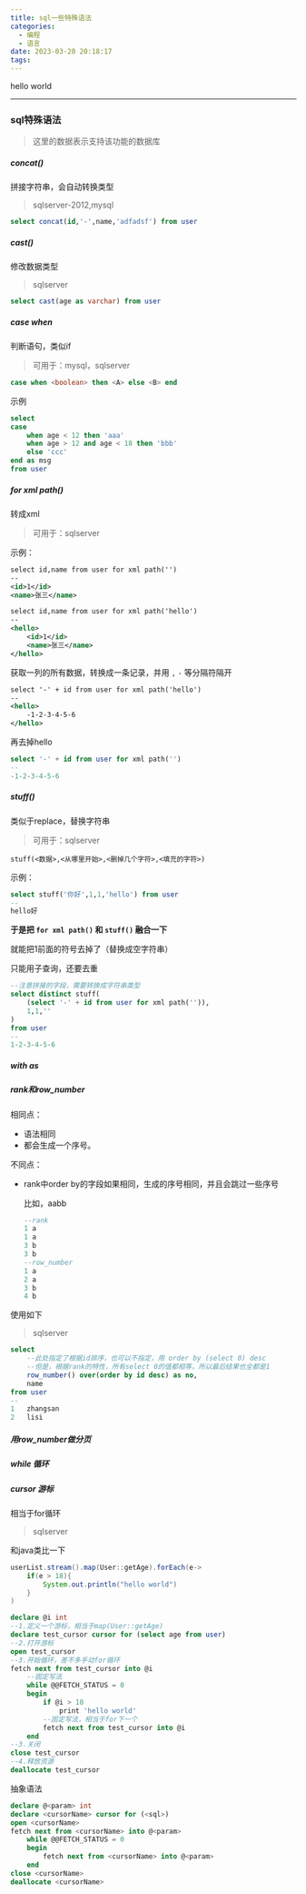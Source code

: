 ```yaml
---
title: sql一些特殊语法
categories:
  - 编程
  - 语言
date: 2023-03-20 20:18:17
tags:
---
```


hello world

---

### sql特殊语法

> 这里的数据表示支持该功能的数据库

##### concat()

拼接字符串，会自动转换类型

> sqlserver-2012,mysql

```sql
select concat(id,'-',name,'adfadsf') from user
```

##### cast()

修改数据类型

> sqlserver

```sql
select cast(age as varchar) from user
```



##### case when

判断语句，类似if

> 可用于：mysql，sqlserver

```sql
case when <boolean> then <A> else <B> end
```

示例

```sql
select
case 
	when age < 12 then 'aaa'
	when age > 12 and age < 18 then 'bbb'
	else 'ccc'
end as msg
from user
```

##### for xml path()

转成xml

> 可用于：sqlserver

示例：

```xml
select id,name from user for xml path('')
--
<id>1</id>
<name>张三</name>
```

```xml
select id,name from user for xml path('hello')
--
<hello>
    <id>1</id>
    <name>张三</name>
</hello>
```

获取一列的所有数据，转换成一条记录，并用 `,` `-` 等分隔符隔开

```xml
select '-' + id from user for xml path('hello')
--
<hello>
	-1-2-3-4-5-6
</hello>
```

再去掉hello

```sql
select '-' + id from user for xml path('')
--
-1-2-3-4-5-6
```

##### stuff()

类似于replace，替换字符串

> 可用于：sqlserver

```
stuff(<数据>,<从哪里开始>,<删掉几个字符>,<填充的字符>)
```

示例：

```sql
select stuff('你好',1,1,'hello') from user
--
hello好
```

**于是把 `for xml path()` 和 `stuff()` 融合一下**

就能把1前面的符号去掉了（替换成空字符串）

只能用子查询，还要去重

```sql
--注意拼接的字段，需要转换成字符串类型
select distinct stuff(
    (select '-' + id from user for xml path('')),
    1,1,''    
) 
from user
--
1-2-3-4-5-6
```

##### with as

##### rank和row_number

相同点：

- 语法相同
- 都会生成一个序号。

不同点：

- rank中order by的字段如果相同，生成的序号相同，并且会跳过一些序号

  比如，aabb

  ```sql
  --rank
  1 a
  1 a
  3 b
  3 b
  --row_number
  1 a
  2 a
  3 b
  4 b
  ```

使用如下

> sqlserver

```sql
select 
	--此处指定了根据id排序，也可以不指定，用 order by (select 0) desc
	--但是，根据rank的特性，所有select 0的值都相等，所以最后结果也全都是1
	row_number() over(order by id desc) as no,	
	name
from user	
--
1	zhangsan
2	lisi
```

##### 用row_number做分页



##### while 循环



##### cursor 游标

相当于for循环

> sqlserver

和java类比一下

```java
userList.stream().map(User::getAge).forEach(e->
	if(e > 18){
        System.out.println("hello world")
    }     
)
```

```sql
declare @i int
--1.定义一个游标，相当于map(User::getAge)
declare test_cursor cursor for (select age from user)
--2.打开游标
open test_cursor
--3.开始循环，差不多手动for循环
fetch next from test_cursor into @i
	--固定写法
	while @@FETCH_STATUS = 0
	begin	
		if @i > 18
			print 'hello world'
		--固定写法，相当于for下一个	
        fetch next from test_cursor into @i
	end
--3.关闭	
close test_cursor
--4.释放资源
deallocate test_cursor
```

抽象语法

```sql
declare @<param> int
declare <cursorName> cursor for (<sql>)
open <cursorName>
fetch next from <cursorName> into @<param>
	while @@FETCH_STATUS = 0
	begin
        fetch next from <cursorName> into @<param>
	end
close <cursorName>
deallocate <cursorName>
```


